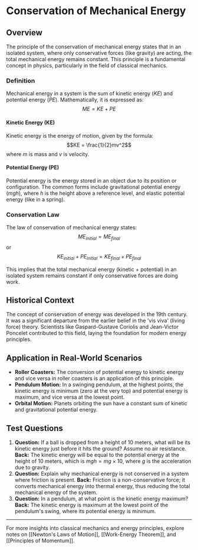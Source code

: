 # Conservation of Mechanical Energy

## Overview
The principle of the conservation of mechanical energy states that in an isolated system, where only conservative forces (like gravity) are acting, the total mechanical energy remains constant. This principle is a fundamental concept in physics, particularly in the field of classical mechanics.

### Definition
Mechanical energy in a system is the sum of kinetic energy ($KE$) and potential energy ($PE$). Mathematically, it is expressed as:
$$ME = KE + PE$$

#### Kinetic Energy (KE)
Kinetic energy is the energy of motion, given by the formula:
$$KE = \frac{1}{2}mv^2$$
where $m$ is mass and $v$ is velocity.

#### Potential Energy (PE)
Potential energy is the energy stored in an object due to its position or configuration. The common forms include gravitational potential energy ($mgh$), where $h$ is the height above a reference level, and elastic potential energy (like in a spring).

### Conservation Law
The law of conservation of mechanical energy states:
$$ME_{initial} = ME_{final}$$
or
$$KE_{initial} + PE_{initial} = KE_{final} + PE_{final}$$

This implies that the total mechanical energy (kinetic + potential) in an isolated system remains constant if only conservative forces are doing work.

## Historical Context
The concept of conservation of energy was developed in the 19th century. It was a significant departure from the earlier belief in the 'vis viva' (living force) theory. Scientists like Gaspard-Gustave Coriolis and Jean-Victor Poncelet contributed to this field, laying the foundation for modern energy principles.

## Application in Real-World Scenarios
- **Roller Coasters:** The conversion of potential energy to kinetic energy and vice versa in roller coasters is an application of this principle.
- **Pendulum Motion:** In a swinging pendulum, at the highest points, the kinetic energy is minimum (zero at the very top) and potential energy is maximum, and vice versa at the lowest point.
- **Orbital Motion:** Planets orbiting the sun have a constant sum of kinetic and gravitational potential energy.

## Test Questions
1. **Question:** If a ball is dropped from a height of 10 meters, what will be its kinetic energy just before it hits the ground? Assume no air resistance. **Back:** The kinetic energy will be equal to the potential energy at the height of 10 meters, which is $mgh = mg \times 10$, where $g$ is the acceleration due to gravity.
2. **Question:** Explain why mechanical energy is not conserved in a system where friction is present. **Back:** Friction is a non-conservative force; it converts mechanical energy into thermal energy, thus reducing the total mechanical energy of the system.
3. **Question:** In a pendulum, at what point is the kinetic energy maximum? **Back:** The kinetic energy is maximum at the lowest point of the pendulum's swing, where its potential energy is minimum.

---

For more insights into classical mechanics and energy principles, explore notes on [[Newton's Laws of Motion]], [[Work-Energy Theorem]], and [[Principles of Momentum]].